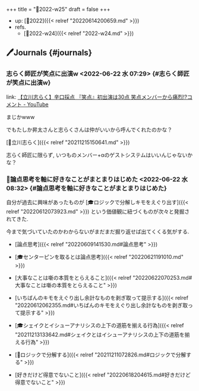 +++
title = "📓2022-w25"
draft = false
+++

-   up: [📅2022]({{< relref "20220614200659.md" >}})
-   refs.
    -   [📓2022-w24]({{< relref "2022-w24.md" >}})


## 🖊Journals {#journals}


### 志らく師匠が笑点に出演w <span class="timestamp-wrapper"><span class="timestamp">&lt;2022-06-22 水 07:29&gt;</span></span> {#志らく師匠が笑点に出演w}

link: [【立川志らく】辛口採点 『笑点』初出演は30点 笑点メンバーから痛烈!?コメント - YouTube](https://www.youtube.com/watch?v=61WrAp3kKzI)

まじかwww

でもたしか昇太さんと志らくさんは仲がいいから呼んでくれたのかな？

[👨立川志らく]({{< relref "20211215150641.md" >}})

志らく師匠に限らず, いつものメンバー+αのゲストシステムはいいんじゃないかな？


### 💭論点思考を軸に好きなことがまとまりはじめた <span class="timestamp-wrapper"><span class="timestamp">&lt;2022-06-22 水 08:32&gt;</span></span> {#論点思考を軸に好きなことがまとまりはじめた}

自分が過去に興味があったものが [🎓ロジックで分解しキモをえぐり出す]({{< relref "20220612073923.md" >}}) という価値観に紐づくものが次々と発掘されてきた.

今まで気づいていたのかわからないがまだまだ掘り返せば出てくくる気がする.

-   [論点思考]({{< relref "20220609141530.md#論点思考" >}})

-   [🎓センターピンを取るとは論点思考]({{< relref "20220621191010.md" >}})
-   [大事なことは噺の本質をとらえること]({{< relref "20220622070253.md#大事なことは噺の本質をとらえること" >}})
-   [いちばんのキモをえぐり出し余計なものを剥ぎ取って提示する]({{< relref "20220612062355.md#いちばんのキモをえぐり出し余計なものを剥ぎ取って提示する" >}})
-   [🎓シェイクとイシューアナリシスの上下の道筋を揃える行為]({{< relref "20211213133642.md#シェイクとはイシューアナリシスの上下の道筋を揃える行為" >}})
-   [🤔ロジックで分解する]({{< relref "20211211072826.md#ロジックで分解する" >}})
-   [好きだけど得意でないこと]({{< relref "20220618204615.md#好きだけど得意でないこと" >}})
